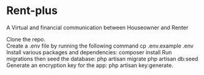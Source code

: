 # Rent-plus
A Virtual and financial communication between Houseowner and Renter

Clone the repo.<br>
Create a .env file by running the following command cp .env.example .env
Install various packages and dependencies: composer install
Run migrations then seed the database:
php artisan migrate
php artisan db:seed
Generate an encryption key for the app: php artisan key:generate.

